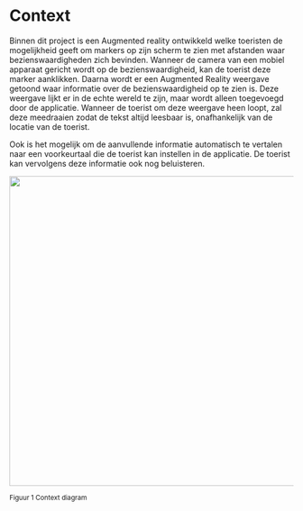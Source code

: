 # Context
Binnen dit project is een Augmented reality ontwikkeld welke toeristen de mogelijkheid geeft om markers op zijn scherm te zien met afstanden waar bezienswaardigheden zich bevinden. Wanneer de camera van een mobiel apparaat gericht wordt op de bezienswaardigheid, kan de toerist deze marker aanklikken. Daarna wordt er een Augmented Reality weergave getoond waar informatie over de bezienswaardigheid op te zien is. Deze weergave lijkt er in de echte wereld te zijn, maar wordt alleen toegevoegd door de applicatie. Wanneer de toerist om deze weergave heen loopt, zal deze meedraaien zodat de tekst altijd leesbaar is, onafhankelijk van de locatie van de toerist.

Ook is het mogelijk om de aanvullende informatie automatisch te vertalen naar een voorkeurtaal die de toerist kan instellen in de applicatie. De toerist kan vervolgens deze informatie ook nog beluisteren.

<img src="./Media/context_diagram.png" width="550px">
<br><p><sub> Figuur 1 Context diagram </sub></p>